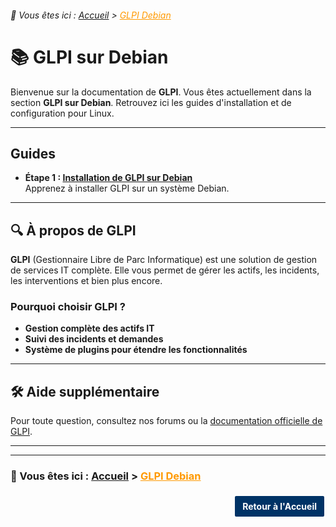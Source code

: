 <link rel="stylesheet" type="text/css" href="/assets/css/purple-theme.css">

###### 📂 Vous êtes ici : [Accueil](../../index.md) > <a href="." style="color: #ff9900; text-decoration: underline;">GLPI Debian</a>


# 📚 GLPI sur Debian

Bienvenue sur la documentation de **GLPI**. Vous êtes actuellement dans la section **GLPI sur Debian**. Retrouvez ici les guides d'installation et de configuration pour Linux.

---

## Guides 

* **Étape 1 : [Installation de GLPI sur Debian](installation-glpi.md)**  
   Apprenez à installer GLPI sur un système Debian.


---

## 🔍 À propos de GLPI

**GLPI** (Gestionnaire Libre de Parc Informatique) est une solution de gestion de services IT complète. Elle vous permet de gérer les actifs, les incidents, les interventions et bien plus encore.

### Pourquoi choisir GLPI ?
- **Gestion complète des actifs IT**
- **Suivi des incidents et demandes**
- **Système de plugins pour étendre les fonctionnalités**

---

## 🛠️ Aide supplémentaire

Pour toute question, consultez nos forums ou la [documentation officielle de GLPI](https://glpi-project.org/documentation/).

---
---
### 📂 Vous êtes ici : [Accueil](../../index.md) > <a href="../glpi-debian/index.md" style="color: #ff9900; text-decoration: underline;">GLPI Debian</a>


<p style="text-align: right; margin: 20px 0;">
    <a href="https://infochill.com" style="display: inline-block; padding: 8px 12px; background-color: #003366; color: white; text-decoration: none; border: 2px solid white; border-radius: 4px; font-weight: bold;">
        Retour à l'Accueil
    </a>
</p>
